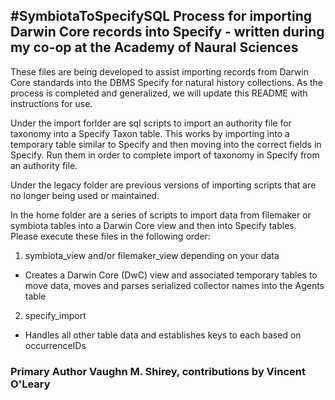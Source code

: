 #SymbiotaToSpecifySQL
Process for importing Darwin Core records into Specify - written during my co-op at the Academy of Naural Sciences
------
These files are being developed to assist importing records from Darwin Core standards into the DBMS Specify for natural history collections. As the process is completed and generalized, we will update this README with instructions for use.

Under the import forlder are sql scripts to import an authority file for taxonomy into a Specify Taxon table. This works by importing into a temporary table similar to Specify and then moving into the correct fields in Specify. Run them in order to complete import of taxonomy in Specify from an authority file.

Under the legacy folder are previous versions of importing scripts that are no longer being used or maintained.

In the home folder are a series of scripts to import data from filemaker or symbiota tables into a Darwin Core view and then into Specify tables. Please execute these files in the following order:

1. symbiota_view and/or filemaker_view depending on your data
 - Creates a Darwin Core (DwC) view and associated temporary tables to move data, moves and parses serialized collector names into the Agents table

2. specify_import
 - Handles all other table data and establishes keys to each based on occurrenceIDs
 
### Primary Author Vaughn M. Shirey, contributions by Vincent O'Leary
 
